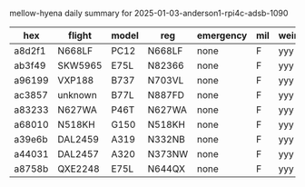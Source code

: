 mellow-hyena daily summary for 2025-01-03-anderson1-rpi4c-adsb-1090

|hex|flight|model|reg|emergency|mil|weirdo|
|--|--|--|--|--|--|--|
|a8d2f1|N668LF|PC12|N668LF|none|F|yyy|
|ab3f49|SKW5965|E75L|N82366|none|F|yyy|
|a96199|VXP188|B737|N703VL|none|F|yyy|
|ac3857|unknown|B77L|N887FD|none|F|yyy|
|a83233|N627WA|P46T|N627WA|none|F|yyy|
|a68010|N518KH|G150|N518KH|none|F|yyy|
|a39e6b|DAL2459|A319|N332NB|none|F|yyy|
|a44031|DAL2457|A320|N373NW|none|F|yyy|
|a8758b|QXE2248|E75L|N644QX|none|F|yyy|
